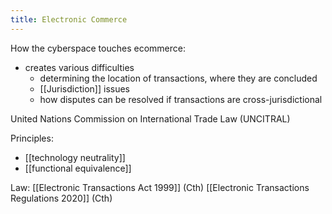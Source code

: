 ```yaml
---
title: Electronic Commerce
---
```

How the cyberspace touches ecommerce:
- creates various difficulties
	- determining the location of transactions, where they are concluded
	- [[Jurisdiction]] issues
	- how disputes can be resolved if transactions are cross-jurisdictional

United Nations Commission on International Trade Law (UNCITRAL)

Principles:
- [[technology neutrality]]
- [[functional equivalence]]

Law:
[[Electronic Transactions Act 1999]] (Cth)
[[Electronic Transactions Regulations 2020]] (Cth)